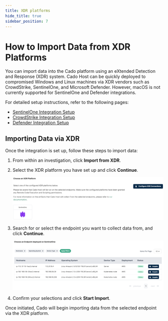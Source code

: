 ```yaml
---
title: XDR platforms
hide_title: true
sidebar_position: 7
---
```


# How to Import Data from XDR Platforms

You can import data into the Cado platform using an eXtended Detection and Response (XDR) system. Cado Host can be quickly deployed to compromised Windows and Linux machines via XDR vendors such as CrowdStrike, SentinelOne, and Microsoft Defender. However, macOS is not currently supported for SentinelOne and Defender integrations.

For detailed setup instructions, refer to the following pages:
- [SentinelOne Integration Setup](/cado/integrations/xdr/sentinelone.md)
- [CrowdStrike Integration Setup](/cado/integrations/xdr/crowdstrike.md)
- [Defender Integration Setup](/cado/integrations/xdr/defender.md)

## Importing Data via XDR

Once the integration is set up, follow these steps to import data:

1. From within an investigation, click **Import from XDR**.
2. Select the XDR platform you have set up and click **Continue**.

   ![Choose XDR Platform](/img/xdr-import-2.png)

3. Search for or select the endpoint you want to collect data from, and click **Continue**.

   ![Import XDR Endpoints](/img/xdr-import-3.png)

4. Confirm your selections and click **Start Import**.

Once initiated, Cado will begin importing data from the selected endpoint via the XDR platform.